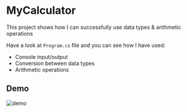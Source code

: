 # MyCalculator

This project shows how I can successfully use data types &amp; arithmetic operations

Have a look at `Program.cs` file and you can see how I have used:

* Console input/output
* Conversion between data types
* Arithmetic operations

## Demo
![demo](../MyCalculator/Assets/demo-live.gif)